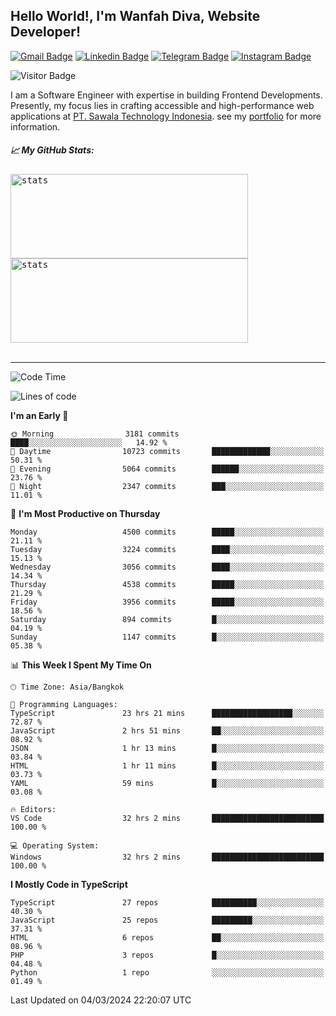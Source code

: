 ## Hello World!, I'm Wanfah Diva, Website Developer!

[![Gmail Badge](https://img.shields.io/badge/-Gmail-white?style=plastic&logo=Gmail&link=mailto:aditputrafirmansyah@gmail.com)](mailto:wanfahdivaa@gmail.com)
[![Linkedin Badge](https://img.shields.io/badge/-LinkedIn-blue?style=plastic&logo=Linkedin&link=https://www.linkedin.com/in/aditputrafirmansyah/)](https://www.linkedin.com/in/wanfahdiva/)
[![Telegram Badge](https://img.shields.io/badge/-Telegram-blue?style=plastic&logo=telegram&link=https://t.me/Adithya_13)](https://t.me/wanfahdiva)
[![Instagram Badge](https://img.shields.io/badge/-Instagram-white?style=plastic&logo=instagram&link=https://www.instagram.com/adithya_firmansyahputra/)](https://www.instagram.com/wnfhdva/)

![Visitor Badge](https://visitor-badge.laobi.icu/badge?page_id=wanfahdiva.wanfahdiva)

<p>
I am a Software Engineer with expertise in building Frontend Developments.
Presently, my focus lies in crafting accessible and high-performance web applications at  <a href="https://sawala/tech" target="_blank">PT. Sawala Technology Indonesia</a>. see my <a href="https://wanfahdiva.me" target="_blank">portfolio</a> for more information.
</p>

<h5 align="left">
  
📈 **My GitHub Stats:**

</h5>

<div align="left">
<kbd>
    <img height="135em" width="380em" alt="stats" src="https://github-readme-streak-stats.herokuapp.com?user=wanfahdiva&theme=tokyonight_duo&hide_border=true&dates=27DDC9" />
</kbd>
<kbd>
    <img height="135em" width="380em" alt="stats" src="https://github-readme-activity-graph.vercel.app/graph?username=wanfahdiva&theme=react&hide_title=true"></kbd>
</div>

<br />

---

<!--START_SECTION:waka-->
![Code Time](http://img.shields.io/badge/Code%20Time-375%20hrs%209%20mins-blue)

![Lines of code](https://img.shields.io/badge/From%20Hello%20World%20I%27ve%20Written-17.4%20million%20lines%20of%20code-blue)

**I'm an Early 🐤** 

```text
🌞 Morning                3181 commits        ████░░░░░░░░░░░░░░░░░░░░░   14.92 % 
🌆 Daytime                10723 commits       █████████████░░░░░░░░░░░░   50.31 % 
🌃 Evening                5064 commits        ██████░░░░░░░░░░░░░░░░░░░   23.76 % 
🌙 Night                  2347 commits        ███░░░░░░░░░░░░░░░░░░░░░░   11.01 % 
```
📅 **I'm Most Productive on Thursday** 

```text
Monday                   4500 commits        █████░░░░░░░░░░░░░░░░░░░░   21.11 % 
Tuesday                  3224 commits        ████░░░░░░░░░░░░░░░░░░░░░   15.13 % 
Wednesday                3056 commits        ████░░░░░░░░░░░░░░░░░░░░░   14.34 % 
Thursday                 4538 commits        █████░░░░░░░░░░░░░░░░░░░░   21.29 % 
Friday                   3956 commits        █████░░░░░░░░░░░░░░░░░░░░   18.56 % 
Saturday                 894 commits         █░░░░░░░░░░░░░░░░░░░░░░░░   04.19 % 
Sunday                   1147 commits        █░░░░░░░░░░░░░░░░░░░░░░░░   05.38 % 
```


📊 **This Week I Spent My Time On** 

```text
🕑︎ Time Zone: Asia/Bangkok

💬 Programming Languages: 
TypeScript               23 hrs 21 mins      ██████████████████░░░░░░░   72.87 % 
JavaScript               2 hrs 51 mins       ██░░░░░░░░░░░░░░░░░░░░░░░   08.92 % 
JSON                     1 hr 13 mins        █░░░░░░░░░░░░░░░░░░░░░░░░   03.84 % 
HTML                     1 hr 11 mins        █░░░░░░░░░░░░░░░░░░░░░░░░   03.73 % 
YAML                     59 mins             █░░░░░░░░░░░░░░░░░░░░░░░░   03.08 % 

🔥 Editors: 
VS Code                  32 hrs 2 mins       █████████████████████████   100.00 % 

💻 Operating System: 
Windows                  32 hrs 2 mins       █████████████████████████   100.00 % 
```

**I Mostly Code in TypeScript** 

```text
TypeScript               27 repos            ██████████░░░░░░░░░░░░░░░   40.30 % 
JavaScript               25 repos            █████████░░░░░░░░░░░░░░░░   37.31 % 
HTML                     6 repos             ██░░░░░░░░░░░░░░░░░░░░░░░   08.96 % 
PHP                      3 repos             █░░░░░░░░░░░░░░░░░░░░░░░░   04.48 % 
Python                   1 repo              ░░░░░░░░░░░░░░░░░░░░░░░░░   01.49 % 
```




 Last Updated on 04/03/2024 22:20:07 UTC
<!--END_SECTION:waka-->

